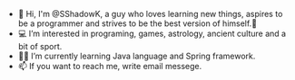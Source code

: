 - 🐉 Hi, I'm @SShadowK, a guy who loves learning new things, aspires to be a programmer and strives to be the best version of himself.🐉
- 💻 I’m interested in programing, games, astrology, ancient culture and a bit of sport.
- 👨‍🎓 I’m currently learning Java language and Spring framework. 
- 📫 If you want to reach me, write email messege.
